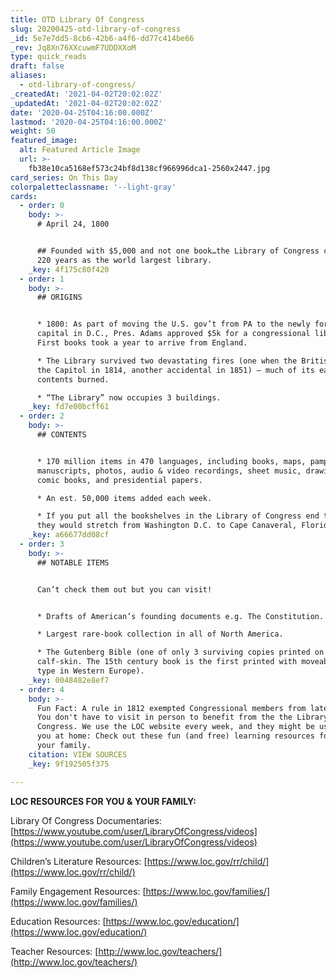 ```yaml
---
title: OTD Library Of Congress
slug: 20200425-otd-library-of-congress
_id: 5e7e7dd5-8cb6-42b6-a4f6-dd77c414be66
_rev: Jq8Xn76XXcuwmF7UDDXXoM
type: quick_reads
draft: false
aliases:
  - otd-library-of-congress/
_createdAt: '2021-04-02T20:02:02Z'
_updatedAt: '2021-04-02T20:02:02Z'
date: '2020-04-25T04:16:00.000Z'
lastmod: '2020-04-25T04:16:00.000Z'
weight: 50
featured_image:
  alt: Featured Article Image
  url: >-
    fb38e10ca5168ef573c24bf8d138cf966996dca1-2560x2447.jpg
card_series: On This Day
colorpaletteclassname: '--light-gray'
cards:
  - order: 0
    body: >-
      # April 24, 1800


      ## Founded with $5,000 and not one book…the Library of Congress celebrates
      220 years as the world largest library.
    _key: 4f175c80f420
  - order: 1
    body: >-
      ## ORIGINS


      * 1800: As part of moving the U.S. gov’t from PA to the newly formed
      capital in D.C., Pres. Adams approved $5k for a congressional library.
      First books took a year to arrive from England.

      * The Library survived two devastating fires (one when the British burned
      the Capitol in 1814, another accidental in 1851) – much of its early
      contents burned.

      * “The Library” now occupies 3 buildings.
    _key: fd7e00bcff61
  - order: 2
    body: >-
      ## CONTENTS


      * 170 million items in 470 languages, including books, maps, pamphlets,
      manuscripts, photos, audio & video recordings, sheet music, drawings,
      comic books, and presidential papers.

      * An est. 50,000 items added each week.

      * If you put all the bookshelves in the Library of Congress end to end,
      they would stretch from Washington D.C. to Cape Canaveral, Florida.
    _key: a66677dd08cf
  - order: 3
    body: >-
      ## NOTABLE ITEMS


      Can’t check them out but you can visit!


      * Drafts of American’s founding documents e.g. The Constitution.

      * Largest rare-book collection in all of North America.

      * The Gutenberg Bible (one of only 3 surviving copies printed on
      calf-skin. The 15th century book is the first printed with moveable metal
      type in Western Europe).
    _key: 0048482e8ef7
  - order: 4
    body: >-
      Fun Fact: A rule in 1812 exempted Congressional members from late fees!
      You don't have to visit in person to benefit from the the Library of
      Congress. We use the LOC website every week, and they might be useful to
      you at home: Check out these fun (and free) learning resources for you and
      your family.
    citation: VIEW SOURCES
    _key: 9f192505f375

---
```

**LOC RESOURCES FOR YOU & YOUR FAMILY:**

Library Of Congress Documentaries: [https://www.youtube.com/user/LibraryOfCongress/videos](https://www.youtube.com/user/LibraryOfCongress/videos)

Children’s Literature Resources: [https://www.loc.gov/rr/child/](https://www.loc.gov/rr/child/)

Family Engagement Resources: [https://www.loc.gov/families/](https://www.loc.gov/families/)

Education Resources: [https://www.loc.gov/education/](https://www.loc.gov/education/)

Teacher Resources: [http://www.loc.gov/teachers/](http://www.loc.gov/teachers/)